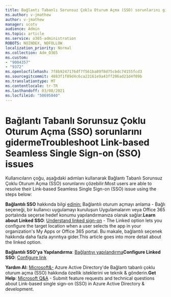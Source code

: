 ```yaml
---
title: Bağlantı Tabanlı Sorunsuz Çoklu Oturum Açma (SSO) sorunlarını giderme
ms.author: v-jmathew
author: v-jmathew
manager: scotv
audience: Admin
ms.topic: article
ms.service: o365-administration
ROBOTS: NOINDEX, NOFOLLOW
localization_priority: Normal
ms.collection: Adm_O365
ms.custom:
- "9004357"
- "9372"
ms.openlocfilehash: 7f8b9247176df7f561ba89f8d75cbdc74155fcd3
ms.sourcegitcommit: 4883f1f89d4c6ca23161e9a43ff206ad21d4f09b
ms.translationtype: MT
ms.contentlocale: tr-TR
ms.lasthandoff: 03/08/2021
ms.locfileid: "50695040"
---
```

# <a name="troubleshoot-link-based-seamless-single-sign-on-sso-issues"></a><span data-ttu-id="a6e70-102">Bağlantı Tabanlı Sorunsuz Çoklu Oturum Açma (SSO) sorunlarını giderme</span><span class="sxs-lookup"><span data-stu-id="a6e70-102">Troubleshoot Link-based Seamless Single Sign-on (SSO) issues</span></span>

<span data-ttu-id="a6e70-103">Kullanıcıların çoğu, aşağıdaki adımları kullanarak Bağlantı Tabanlı Sorunsuz Çoklu Oturum Açma (SSO) sorunlarını çözebilir:</span><span class="sxs-lookup"><span data-stu-id="a6e70-103">Most users are able to resolve their Link-based Seamless Single Sign-on (SSO) issue using the steps below:</span></span>

<span data-ttu-id="a6e70-104">**Bağlantılı SSO** hakkında bilgi [edinin:](https://docs.microsoft.com/azure/active-directory/manage-apps/configure-linked-sign-on) Bağlantılı oturum açmayı anlama - Bağlı seçeneği, bir kullanıcı uygulamayı kuruluşun Uygulamalarım veya Office 365 portalında seçerse hedef konumu yapılandırmanıza olanak sağlar.</span><span class="sxs-lookup"><span data-stu-id="a6e70-104">**Learn about Linked SSO**: [Understand linked sign-on](https://docs.microsoft.com/azure/active-directory/manage-apps/configure-linked-sign-on) - The Linked option lets you configure the target location when a user selects the app in your organization's My Apps or Office 365 portal.</span></span> <span data-ttu-id="a6e70-105">Bu makale, bağlantılı seçenek hakkında daha fazla ayrıntıya gider.</span><span class="sxs-lookup"><span data-stu-id="a6e70-105">This article goes into more detail about the linked option.</span></span>

<span data-ttu-id="a6e70-106">**Bağlantılı SSO'ya Yapılandırma**: [Bağlantıyı yapılandırma](https://docs.microsoft.com/azure/active-directory/manage-apps/configure-linked-sign-on#configure-link)</span><span class="sxs-lookup"><span data-stu-id="a6e70-106">**Configure Linked SSO**: [Configure link](https://docs.microsoft.com/azure/active-directory/manage-apps/configure-linked-sign-on#configure-link)</span></span>

<span data-ttu-id="a6e70-107">**Yardım Al:** [Microsoft&-](https://docs.microsoft.com/answers/topics/azure-ad-single-sign-on.html) Azure Active Directory'de Bağlantı tabanlı çoklu oturum açma (SSO) hakkında özellik isteklerini ve teknik & gönderin.</span><span class="sxs-lookup"><span data-stu-id="a6e70-107">**Get Help**: [Microsoft Q&A](https://docs.microsoft.com/answers/topics/azure-ad-single-sign-on.html) - Submit feature requests and technical questions about Link-based single sign-on (SSO) in Azure Active Directory & development.</span></span>
